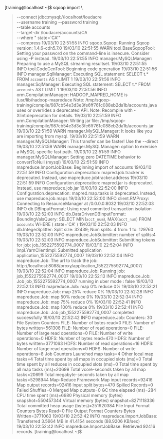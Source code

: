 [training@localhost ~]$ sqoop import \
> --connect jdbc:mysql://localhost/loudacre \
> --username training --password training \
> --table accounts \
> --target-dir /loudacre/accounts/CA \
> --where " state='CA'" \
> --compress
19/03/10 22:51:55 INFO sqoop.Sqoop: Running Sqoop version: 1.4.6-cdh5.7.0
19/03/10 22:51:55 WARN tool.BaseSqoopTool: Setting your password on the command-line is insecure. Consider using -P instead.
19/03/10 22:51:55 INFO manager.MySQLManager: Preparing to use a MySQL streaming resultset.
19/03/10 22:51:55 INFO tool.CodeGenTool: Beginning code generation
19/03/10 22:51:56 INFO manager.SqlManager: Executing SQL statement: SELECT t.* FROM `accounts` AS t LIMIT 1
19/03/10 22:51:56 INFO manager.SqlManager: Executing SQL statement: SELECT t.* FROM `accounts` AS t LIMIT 1
19/03/10 22:51:56 INFO orm.CompilationManager: HADOOP_MAPRED_HOME is /usr/lib/hadoop-mapreduce
Note: /tmp/sqoop-training/compile/987cb54e3d3e3fe6ff761c088eb2da1b/accounts.java uses or overrides a deprecated API.
Note: Recompile with -Xlint:deprecation for details.
19/03/10 22:51:59 INFO orm.CompilationManager: Writing jar file: /tmp/sqoop-training/compile/987cb54e3d3e3fe6ff761c088eb2da1b/accounts.jar
19/03/10 22:51:59 WARN manager.MySQLManager: It looks like you are importing from mysql.
19/03/10 22:51:59 WARN manager.MySQLManager: This transfer can be faster! Use the --direct
19/03/10 22:51:59 WARN manager.MySQLManager: option to exercise a MySQL-specific fast path.
19/03/10 22:51:59 INFO manager.MySQLManager: Setting zero DATETIME behavior to convertToNull (mysql)
19/03/10 22:51:59 INFO mapreduce.ImportJobBase: Beginning import of accounts
19/03/10 22:51:59 INFO Configuration.deprecation: mapred.job.tracker is deprecated. Instead, use mapreduce.jobtracker.address
19/03/10 22:51:59 INFO Configuration.deprecation: mapred.jar is deprecated. Instead, use mapreduce.job.jar
19/03/10 22:52:00 INFO Configuration.deprecation: mapred.map.tasks is deprecated. Instead, use mapreduce.job.maps
19/03/10 22:52:00 INFO client.RMProxy: Connecting to ResourceManager at /0.0.0.0:8032
19/03/10 22:52:03 INFO db.DBInputFormat: Using read commited transaction isolation
19/03/10 22:52:03 INFO db.DataDrivenDBInputFormat: BoundingValsQuery: SELECT MIN(`acct_num`), MAX(`acct_num`) FROM `accounts` WHERE (  state='CA' )
19/03/10 22:52:03 INFO db.IntegerSplitter: Split size: 32439; Num splits: 4 from: 1 to: 129760
19/03/10 22:52:03 INFO mapreduce.JobSubmitter: number of splits:4
19/03/10 22:52:03 INFO mapreduce.JobSubmitter: Submitting tokens for job: job_1552275592774_0007
19/03/10 22:52:04 INFO impl.YarnClientImpl: Submitted application application_1552275592774_0007
19/03/10 22:52:04 INFO mapreduce.Job: The url to track the job: http://localhost:8088/proxy/application_1552275592774_0007/
19/03/10 22:52:04 INFO mapreduce.Job: Running job: job_1552275592774_0007
19/03/10 22:52:13 INFO mapreduce.Job: Job job_1552275592774_0007 running in uber mode : false
19/03/10 22:52:13 INFO mapreduce.Job:  map 0% reduce 0%
19/03/10 22:52:21 INFO mapreduce.Job:  map 25% reduce 0%
19/03/10 22:52:28 INFO mapreduce.Job:  map 50% reduce 0%
19/03/10 22:52:34 INFO mapreduce.Job:  map 75% reduce 0%
19/03/10 22:52:41 INFO mapreduce.Job:  map 100% reduce 0%
19/03/10 22:52:41 INFO mapreduce.Job: Job job_1552275592774_0007 completed successfully
19/03/10 22:52:42 INFO mapreduce.Job: Counters: 30
	File System Counters
		FILE: Number of bytes read=0
		FILE: Number of bytes written=561308
		FILE: Number of read operations=0
		FILE: Number of large read operations=0
		FILE: Number of write operations=0
		HDFS: Number of bytes read=470
		HDFS: Number of bytes written=3771063
		HDFS: Number of read operations=16
		HDFS: Number of large read operations=0
		HDFS: Number of write operations=8
	Job Counters 
		Launched map tasks=4
		Other local map tasks=4
		Total time spent by all maps in occupied slots (ms)=0
		Total time spent by all reduces in occupied slots (ms)=0
		Total time spent by all map tasks (ms)=20699
		Total vcore-seconds taken by all map tasks=20699
		Total megabyte-seconds taken by all map tasks=5298944
	Map-Reduce Framework
		Map input records=92416
		Map output records=92416
		Input split bytes=470
		Spilled Records=0
		Failed Shuffles=0
		Merged Map outputs=0
		GC time elapsed (ms)=284
		CPU time spent (ms)=6980
		Physical memory (bytes) snapshot=550457344
		Virtual memory (bytes) snapshot=8271118336
		Total committed heap usage (bytes)=251920384
	File Input Format Counters 
		Bytes Read=0
	File Output Format Counters 
		Bytes Written=3771063
19/03/10 22:52:42 INFO mapreduce.ImportJobBase: Transferred 3.5964 MB in 41.4154 seconds (88.9206 KB/sec)
19/03/10 22:52:42 INFO mapreduce.ImportJobBase: Retrieved 92416 records.
[training@localhost ~]$ 

